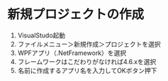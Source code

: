 # 新規プロジェクトの作成

1. VisualStudo起動
2. ファイルメニュー＞新規作成＞プロジェクトを選択<br/>
3. WPFアプリ（.NetFramework）を選択<br/>
4. フレームワークはこだわりがなければ4.6.xを選択<br/>
5. 名前に作成するアプリ名を入力してOKボタン押下<br/>